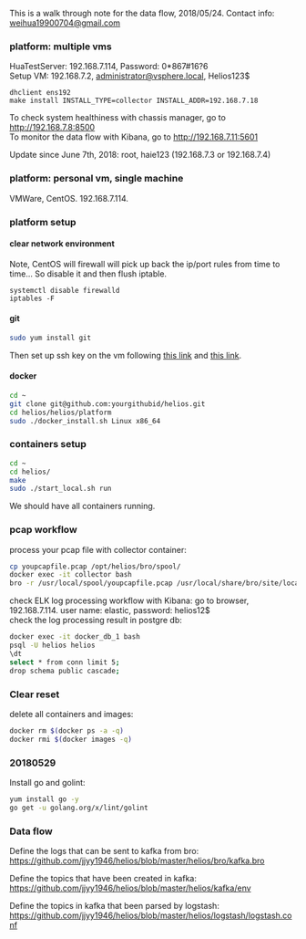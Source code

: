 This is a walk through note for the data flow, 2018/05/24. Contact info: weihua19900704@gmail.com <br />

### platform: multiple vms

HuaTestServer: 192.168.7.114, Password: 0*867#16?6 <br />
Setup VM: 192.168.7.2, administrator@vsphere.local, Helios123$ <br />

```
dhclient ens192
make install INSTALL_TYPE=collector INSTALL_ADDR=192.168.7.18
```
To check system healthiness with chassis manager, go to http://192.168.7.8:8500 <br />
To monitor the data flow with Kibana, go to http://192.168.7.11:5601 <br />

Update since June 7th, 2018: root, haie123 (192.168.7.3 or 192.168.7.4) <br />

### platform: personal vm, single machine
VMWare, CentOS. 192.168.7.114. <br />

### platform setup

#### clear network environment
Note, CentOS will firewall will pick up back the ip/port rules from time to time... So disable it and then flush iptable. <br />
```
systemctl disable firewalld
iptables -F
```

#### git
```bash
sudo yum install git
```
Then set up ssh key on the vm following [this link](https://help.github.com/articles/generating-a-new-ssh-key-and-adding-it-to-the-ssh-agent/) and [this link](https://help.github.com/articles/adding-a-new-ssh-key-to-your-github-account/). <br />

#### docker
```bash
cd ~
git clone git@github.com:yourgithubid/helios.git
cd helios/helios/platform
sudo ./docker_install.sh Linux x86_64
```

### containers setup
```bash
cd ~
cd helios/
make
sudo ./start_local.sh run
```
We should have all containers running. <br />

### pcap workflow
process your pcap file with collector container: <br />
```bash
cp youpcapfile.pcap /opt/helios/bro/spool/
docker exec -it collector bash
bro -r /usr/local/spool/youpcapfile.pcap /usr/local/share/bro/site/local.bro
```

check ELK log processing workflow with Kibana: go to browser, 192.168.7.114. user name: elastic, password: helios12$ <br />
check the log processing result in postgre db: <br />
```bash
docker exec -it docker_db_1 bash
psql -U helios helios
\dt
select * from conn limit 5;
drop schema public cascade;
```

### Clear reset
delete all containers and images: <br />
```bash
docker rm $(docker ps -a -q)
docker rmi $(docker images -q)
```

### 20180529
Install go and golint: <br />
```bash
yum install go -y
go get -u golang.org/x/lint/golint
```

### Data flow
Define the logs that can be sent to kafka from bro: <br />
https://github.com/jjyy1946/helios/blob/master/helios/bro/kafka.bro <br />

Define the topics that have been created in kafka: <br />
https://github.com/jjyy1946/helios/blob/master/helios/kafka/env <br />

Define the topics in kafka that been parsed by logstash: <br />
https://github.com/jjyy1946/helios/blob/master/helios/logstash/logstash.conf <br />
